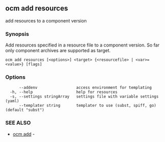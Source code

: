 ## ocm add resources

add resources to a component version

### Synopsis


Add resources specified in a resource file to a component version.
So far only component archives are supported as target.


```
ocm add resources [<options>] <target> {<resourcefile> | <var>=<value>} [flags]
```

### Options

```
      --addenv                 access environment for templating
  -h, --help                   help for resources
  -s, --settings stringArray   settings file with variable settings (yaml)
      --templater string       templater to use (subst, spiff, go) (default "subst")
```

### SEE ALSO

* [ocm add](ocm_add.md)	 - 

